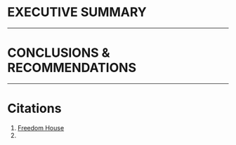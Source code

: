 # **EXECUTIVE SUMMARY**



---
# **CONCLUSIONS & RECOMMENDATIONS**



---
# Citations
1) [Freedom House](https://freedomhouse.org/sites/default/files/2021-02/FIW2021_World_02252021_FINAL-web-upload.pdf)
2)